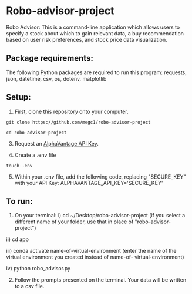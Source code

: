 # Robo-advisor-project

Robo Advisor:
This is a command-line application which allows users to specify a stock about which to gain relevant data, a buy recommendation based on user risk preferences, and stock price data visualization.

## Package requirements:
The following Python packages are required to run this program: requests, json, datetime, csv, os, dotenv, matplotlib

## Setup:

1. First, clone this repository onto your computer.
```
git clone https://github.com/megc1/robo-advisor-project
```

```
cd robo-advisor-project
```

3. Request an [AlphaVantage API Key](https://www.alphavantage.co/support/#api-key).

4. Create a .env file 

```
touch .env
```

5. Within your .env file, add the following code, replacing "SECURE_KEY" with your API Key:
ALPHAVANTAGE_API_KEY='SECURE_KEY'


## To run:

1. On your terminal:
  i) cd ~/Desktop/robo-advisor-project (if you select a different name of your folder, use that in place of "robo-advisor-project")
  
  ii) cd app
  
  iii) conda activate name-of-virtual-environment (enter the name of the virtual environment you created instead of name-of-    virtual-environment)
 
 iv) python robo_advisor.py

2. Follow the prompts presented on the terminal. Your data will be written to a csv file.
